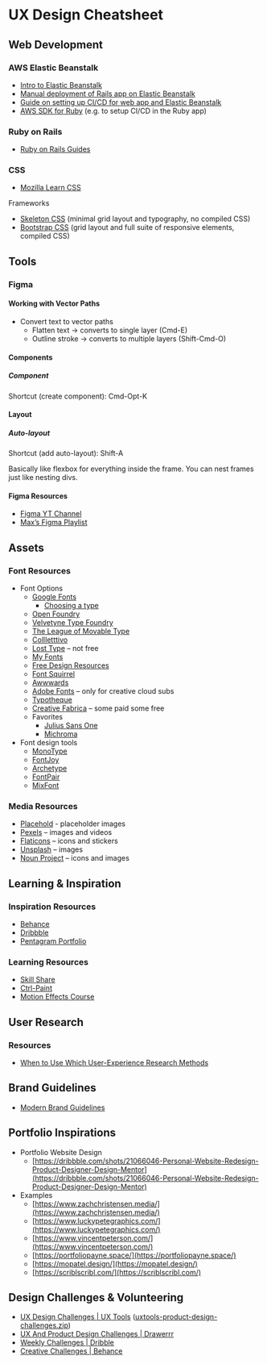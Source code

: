 # UX Design Cheatsheet

## Web Development

### AWS Elastic Beanstalk


* [Intro to Elastic Beanstalk](https://docs.aws.amazon.com/elasticbeanstalk/latest/dg/GettingStarted.CreateApp.html)
* [Manual deployment of Rails app on Elastic Beanstalk](https://docs.aws.amazon.com/elasticbeanstalk/latest/dg/ruby-rails-tutorial.html)
* [Guide on setting up CI/CD for web app and Elastic Beanstalk](https://www.buildon.aws/tutorials/deploy-webapp-eb-cdk#add-the-elastic-beanstalk-cdk-dependencies)
* [AWS SDK for Ruby](https://docs.aws.amazon.com/sdk-for-ruby/v3/api/index.html) (e.g. to setup CI/CD in the Ruby app)


### Ruby on Rails


* [Ruby on Rails Guides](https://guides.rubyonrails.org/index.html)


### CSS


* [Mozilla Learn CSS](https://developer.mozilla.org/en-US/docs/Learn/CSS)

Frameworks

* [Skeleton CSS](http://getskeleton.com/) (minimal grid layout and typography, no compiled CSS)
* [Bootstrap CSS](https://getbootstrap.com/docs/3.4/getting-started/) (grid layout and full suite of responsive elements, compiled CSS)


## Tools

### Figma

#### Working with Vector Paths


* Convert text to vector paths
    * Flatten text → converts to single layer (Cmd-E)
    * Outline stroke → converts to multiple layers (Shift-Cmd-O)


#### Components

##### Component

Shortcut (create component): Cmd-Opt-K


#### Layout

##### Auto-layout

Shortcut (add auto-layout): Shift-A

Basically like flexbox for everything inside the frame.  You can nest frames just like nesting divs.


#### Figma Resources


* [Figma YT Channel](https://www.youtube.com/@Figma)
* [Max’s Figma Playlist](https://www.youtube.com/playlist?list=PLlJddLya2kqlIrrgpO8odTK-awv-jZ0of)


## Assets

### Font Resources


* Font Options
    * [Google Fonts](https://fonts.google.com/)
        * [Choosing a type](https://fonts.google.com/knowledge/choosing_type)
    * [Open Foundry](https://open-foundry.com/fonts)
    * [Velvetyne Type Foundry](https://velvetyne.fr/)
    * [The League of Movable Type](https://www.theleagueofmoveabletype.com/)
    * [Collletttivo](https://www.collletttivo.it/)
    * [Lost Type](http://www.losttype.com/) – not free
    * [My Fonts](https://www.myfonts.com/search?query=free/#erid9418930)
    * [Free Design Resources](https://freedesignresources.net/category/free-fonts/)
    * [Font Squirrel](https://www.fontsquirrel.com/)
    * [Awwwards](https://www.awwwards.com/awwwards/collections/free-fonts/)
    * [Adobe Fonts](https://fonts.adobe.com/) – only for creative cloud subs
    * [Typotheque](https://www.typotheque.com/)
    * [Creative Fabrica](https://www.creativefabrica.com) – some paid some free
    * Favorites
        * [Julius Sans One](https://fonts.google.com/specimen/Julius+Sans+One)
        * [Michroma](https://fonts.google.com/specimen/Michroma)
* Font design tools
    * [MonoType](https://www.monotype.com/font-pairing)
    * [FontJoy](https://fontjoy.com/)
    * [Archetype](https://archetypeapp.com/#)
    * [FontPair](https://www.fontpair.co/)
    * [MixFont](https://www.mixfont.com/)


### Media Resources

* [Placehold](https://placehold.co/) - placeholder images
* [Pexels](https://www.pexels.com/) – images and videos
* [Flaticons](https://www.flaticon.com/) – icons and stickers
* [Unsplash](https://unsplash.com/) – images
* [Noun Project](https://thenounproject.com/) – icons and images


## Learning & Inspiration

### Inspiration Resources


* [Behance](https://www.behance.net/)
* [Dribbble](https://dribbble.com/)
* [Pentagram Portfolio](https://www.pentagram.com/work/dream-org)


### Learning Resources


* [Skill Share](https://www.skillshare.com/)
* [Ctrl-Paint](https://www.ctrlpaint.com/)
* [Motion Effects Course](https://www.learnto.day/aftereffects)


## User Research

### Resources


* [When to Use Which User-Experience Research Methods](https://www.nngroup.com/articles/which-ux-research-methods/)


## Brand Guidelines


* [Modern Brand Guidelines](https://dribbble.com/stories/2023/04/18/how-to-design-better-brand-guidelines-faster?utm_campaign=2023-04-19&utm_medium=email&utm_source=insider-20230419)


## Portfolio Inspirations


* Portfolio Website Design
    * [https://dribbble.com/shots/21066046-Personal-Website-Redesign-Product-Designer-Design-Mentor](https://dribbble.com/shots/21066046-Personal-Website-Redesign-Product-Designer-Design-Mentor)
* Examples
    * [https://www.zachchristensen.media/](https://www.zachchristensen.media/)
    * [https://www.luckypetegraphics.com/](https://www.luckypetegraphics.com/)
    * [https://www.vincentpeterson.com/](https://www.vincentpeterson.com/)
    * [https://portfoliopayne.space/](https://portfoliopayne.space/)
    * [https://mopatel.design/](https://mopatel.design/)
    * [https://scriblscribl.com/](https://scriblscribl.com/)


## Design Challenges & Volunteering


* [UX Design Challenges | UX Tools](https://uxtools.co/challenges/) ([uxtools-product-design-challenges.zip](https://drive.google.com/file/d/1KK2Gqm-w0m4IjMAkhMOFIUg579boQPXP/view?usp=share_link))
* [UX And Product Design Challenges | Drawerrr](https://drawerrr.com/challenge)
* [Weekly Challenges | Dribble](https://dribbble.com/tags/weekly_design_challenge)
* [Creative Challenges | Behance](https://www.behance.net/galleries/challenges)
